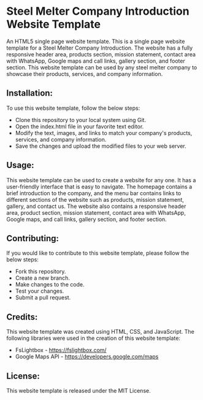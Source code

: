 # Steel Melter Company Introduction Website Template
An HTML5 single page website template. This is a single page website template for a Steel Melter Company Introduction. The website has a fully responsive header area, products section, mission statement, contact area with WhatsApp, Google maps and call links, gallery section, and footer section. This website template can be used by any steel melter company to showcase their products, services, and company information.

## Installation:
To use this website template, follow the below steps:
* Clone this repository to your local system using Git.
* Open the index.html file in your favorite text editor.
* Modify the text, images, and links to match your company's products, services, and company information.
* Save the changes and upload the modified files to your web server.

## Usage:
This website template can be used to create a website for any one. It has a user-friendly interface that is easy to navigate. The homepage contains a brief introduction to the company, and the menu bar contains links to different sections of the website such as products, mission statement, gallery, and contact us. The website also contains a responsive header area, product section, mission statement, contact area with WhatsApp, Google maps, and call links, gallery section, and footer section.

## Contributing:
If you would like to contribute to this website template, please follow the below steps:
* Fork this repository.
* Create a new branch.
* Make changes to the code.
* Test your changes.
* Submit a pull request.

## Credits:
This website template was created using HTML, CSS, and JavaScript. The following libraries were used in the creation of this website template:
* FsLightbox - https://fslightbox.com/
* Google Maps API - https://developers.google.com/maps

## License:
This website template is released under the MIT License.
